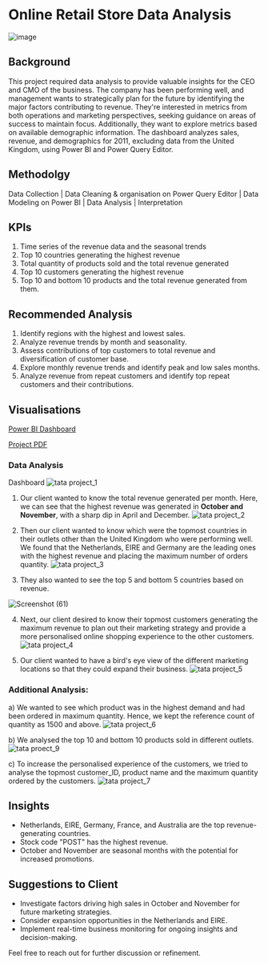 # Online Retail Store Data Analysis

![image](https://github.com/HafshaWahab/Online-Retail-Store-Data-Analysis/assets/152807534/2722eda9-54f2-41e3-ada8-c828d3412d90)

## Background
This project required data analysis to provide valuable insights for the CEO and CMO of the business. The company has been performing well, and management wants to strategically plan for the future by identifying the major factors contributing to revenue. They're interested in metrics from both operations and marketing perspectives, seeking guidance on areas of success to maintain focus. Additionally, they want to explore metrics based on available demographic information. The dashboard analyzes sales, revenue, and demographics for 2011, excluding data from the United Kingdom, using Power BI and Power Query Editor.

## Methodolgy
Data Collection | Data Cleaning & organisation on Power Query Editor | Data Modeling on Power BI | Data Analysis | Interpretation

## KPIs 
1. Time series of the revenue data and the seasonal trends
2. Top 10 countries generating the highest revenue
3. Total quantity of products sold and the total revenue generated
4. Top 10 customers generating the highest revenue
5. Top 10 and bottom 10 products and the total revenue generated from them.

## Recommended Analysis
1) Identify regions with the highest and lowest sales.
2) Analyze revenue trends by month and seasonality.
3) Assess contributions of top customers to total revenue and diversification of customer base.
4) Explore monthly revenue trends and identify peak and low sales months.
5) Analyze revenue from repeat customers and identify top repeat customers and their contributions.

## Visualisations
[Power BI Dashboard](https://github.com/HafshaWahab/Images/blob/main/TATA%20Project_Final.pbix)

[Project PDF](https://github.com/HafshaWahab/Images/blob/main/TATA%20Project%20Ppt_PDF.pdf)

### Data Analysis
Dashboard
![tata project_1](https://github.com/HafshaWahab/Online-Retail-Store-Data-Analysis/assets/152807534/859774ce-a315-432c-b9f9-db3321d18631)

1) Our client wanted to know the total revenue generated per month.
Here, we can see that the highest revenue was generated in **October and November**, with a sharp dip in April and December.
![tata project_2](https://github.com/HafshaWahab/Online-Retail-Store-Data-Analysis/assets/152807534/fb75aff3-2da2-4cbc-80b3-d9a63ccfa956)

2) Then our client wanted to know which were the topmost countries in their outlets other than the United Kingdom who were performing well. We found that the Netherlands, EIRE and Germany are the leading ones with the highest revenue and placing the maximum number of orders quantity.
![tata project_3](https://github.com/HafshaWahab/Online-Retail-Store-Data-Analysis/assets/152807534/0566ef3d-d4fe-4fa1-b202-4efeaf20b0a0)

3) They also wanted to see the top 5 and bottom 5 countries based on revenue.

![Screenshot (61)](https://github.com/HafshaWahab/Online-Retail-Store-Data-Analysis/assets/152807534/bee2c86e-4a3f-4098-99e3-40d82cbca4be)

4) Next, our client desired to know their topmost customers generating the maximum revenue to plan out their marketing strategy and provide a more personalised online shopping experience to the other customers.
![tata project_4](https://github.com/HafshaWahab/Online-Retail-Store-Data-Analysis/assets/152807534/7a09c9f6-b19d-422d-aca0-15f2b6435477)

5) Our client wanted to have a bird's eye view of the different marketing locations so that they could expand their business.
![tata project_5](https://github.com/HafshaWahab/Online-Retail-Store-Data-Analysis/assets/152807534/8c319e66-95fe-43ac-baa1-71724a67fdf6)

### Additional Analysis:

a) We wanted to see which product was in the highest demand and had been ordered in  maximum quantity. Hence, we kept the reference count of quantity as 1500 and above.
![tata project_6](https://github.com/HafshaWahab/Online-Retail-Store-Data-Analysis/assets/152807534/a99c253c-5e42-4f36-b473-97fa6a5efcfe)

b) We analysed the top 10 and bottom 10 products sold in different outlets.
![tata proect_9](https://github.com/HafshaWahab/Online-Retail-Store-Data-Analysis/assets/152807534/f84eb37b-d28a-47ed-8bc3-309bb40e1be7)

c) To increase the personalised experience of the customers, we tried to analyse the topmost customer_ID, product name and the maximum quantity ordered by the customers.
![tata project_7](https://github.com/HafshaWahab/Online-Retail-Store-Data-Analysis/assets/152807534/e565a556-19e5-47b0-8251-9b7d3c2db075)

## Insights
* Netherlands, EIRE, Germany, France, and Australia are the top revenue-generating countries.
* Stock code "POST" has the highest revenue.
* October and November are seasonal months with the potential for increased promotions.

## Suggestions to Client
* Investigate factors driving high sales in October and November for future marketing strategies.
* Consider expansion opportunities in the Netherlands and EIRE.
* Implement real-time business monitoring for ongoing insights and decision-making.

Feel free to reach out for further discussion or refinement.


